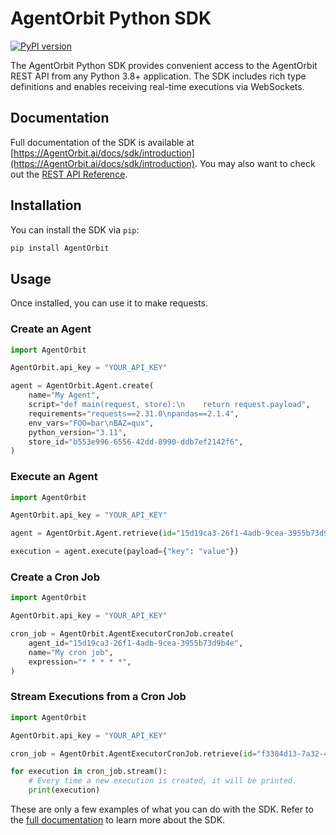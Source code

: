# AgentOrbit Python SDK

[![PyPI version](https://img.shields.io/pypi/v/AgentOrbit.svg)](https://pypi.org/project/AgentOrbit/)

The AgentOrbit Python SDK provides convenient access to the AgentOrbit REST API from any Python 3.8+
application. The SDK includes rich type definitions and enables receiving real-time executions
via WebSockets.

## Documentation

Full documentation of the SDK is available at [https://AgentOrbit.ai/docs/sdk/introduction](https://AgentOrbit.ai/docs/sdk/introduction). You may also want to check out the [REST API Reference](https://AgentOrbit.ai/docs/api/v1/introduction).

## Installation

You can install the SDK via `pip`:

```bash
pip install AgentOrbit
```

## Usage

Once installed, you can use it to make requests.

### Create an Agent

```python
import AgentOrbit

AgentOrbit.api_key = "YOUR_API_KEY"

agent = AgentOrbit.Agent.create(
    name="My Agent",
    script="def main(request, store):\n    return request.payload",
    requirements="requests==2.31.0\npandas==2.1.4",
    env_vars="FOO=bar\nBAZ=qux",
    python_version="3.11",
    store_id="b553e996-6556-42dd-8990-ddb7ef2142f6",
)
```

### Execute an Agent

```python
import AgentOrbit

AgentOrbit.api_key = "YOUR_API_KEY"

agent = AgentOrbit.Agent.retrieve(id="15d19ca3-26f1-4adb-9cea-3955b73d9b4e")

execution = agent.execute(payload={"key": "value"})
```

### Create a Cron Job

```python
import AgentOrbit

AgentOrbit.api_key = "YOUR_API_KEY"

cron_job = AgentOrbit.AgentExecutorCronJob.create(
    agent_id="15d19ca3-26f1-4adb-9cea-3955b73d9b4e",
    name="My cron job",
    expression="* * * * *",
)
```

### Stream Executions from a Cron Job

```python
import AgentOrbit

AgentOrbit.api_key = "YOUR_API_KEY"

cron_job = AgentOrbit.AgentExecutorCronJob.retrieve(id="f3384d13-7a32-4abe-9c10-964ca17413b7")

for execution in cron_job.stream():
    # Every time a new execution is created, it will be printed.
    print(execution)
```

These are only a few examples of what you can do with the SDK. Refer to the [full documentation](https://AgentOrbit.ai/docs/sdk/introduction) to learn more about the SDK.
